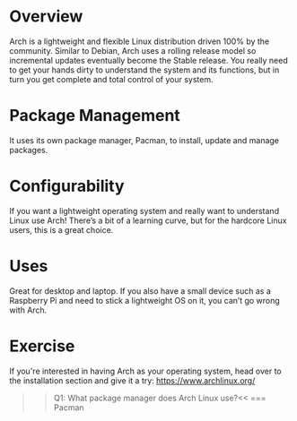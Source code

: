 # Overview
Arch is a lightweight and flexible Linux distribution driven 100% by the community. Similar to Debian, Arch uses a rolling release model so incremental updates eventually become the Stable release. You really need to get your hands dirty to understand the system and its functions, but in turn you get complete and total control of your system.

# Package Management
It uses its own package manager, Pacman, to install, update and manage packages. 

# Configurability
If you want a lightweight operating system and really want to understand Linux use Arch! There’s a bit of a learning curve, but for the hardcore Linux users, this is a great choice.

# Uses
Great for desktop and laptop. If you also have a small device such as a Raspberry Pi and need to stick a lightweight OS on it, you can’t go wrong with Arch.

# Exercise

If you're interested in having Arch as your operating system, head over to the installation section and give it a try: <a href='https://www.archlinux.org/'>https://www.archlinux.org/</a>

>>Q1: What package manager does Arch Linux use?<<
=== Pacman
